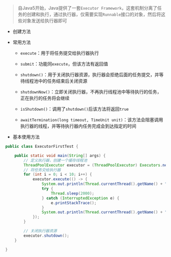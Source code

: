 > 自Java5开始，Java提供了一套`Executor Framework`，这套机制分离了任务的创建和执行，通过执行器，仅需要实现`Runnable`接口的对象，然后将这些对象发送给执行器即可

-   创建方法

-   常用方法

    -   `execute`：用于将任务提交给执行器执行

    -   `submit`：功能同`execute`，但该方法有返回值

    -   `shutdown()`：用于关闭执行器资源，执行器会拒绝后面的任务提交，并等待线程池中的任务结束后关闭资源

    -   `shutdownNow()`：立即关闭执行器，不再执行线程池中等待执行的任务，正在执行的任务将会继续

    -   `isShutdown()`：调用了`shutdown()`后该方法将返回`true`

    -   `awaitTermination(long timeout, TimeUnit unit)`：该方法会阻塞调用执行器的线程，并等待执行器内任务完成会到达指定的时间


-   基本使用方法

```java
public class ExecutorFirstTest {

    public static void main(String[] args) {
        // 定义执行器，创建一个缓存线程池
        ThreadPoolExecutor executor = (ThreadPoolExecutor) Executors.newCachedThreadPool();
        // 将任务交给执行器
        for (int i = 0; i < 10; i++) {
            executor.execute(() -> {
                System.out.println(Thread.currentThread().getName() + ": 任务开始执行");
                try {
                    Thread.sleep(2000);
                } catch (InterruptedException e) {
                    e.printStackTrace();
                }
                System.out.println(Thread.currentThread().getName() + ": 任务结束");
            });
        }

        // 关闭执行器资源
        executor.shutdown();
    }

}
```